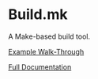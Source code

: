 # Build.mk

A Make-based build tool.

[Example Walk-Through](example.md)

[Full Documentation](build.md)
